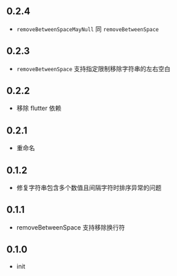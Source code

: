 ## 0.2.4
- `removeBetweenSpaceMayNull` 同 `removeBetweenSpace`
## 0.2.3
- `removeBetweenSpace` 支持指定限制移除字符串的左右空白
## 0.2.2
- 移除 flutter 依赖
## 0.2.1
- 重命名
## 0.1.2
- 修复字符串包含多个数值且间隔字符时排序异常的问题
## 0.1.1
- removeBetweenSpace 支持移除换行符
## 0.1.0
- init
